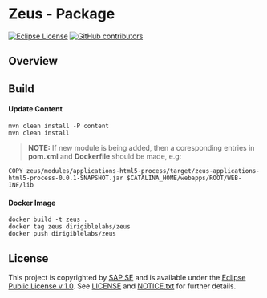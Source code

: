 # Zeus - Package

[![Eclipse License](http://img.shields.io/badge/license-Eclipse-brightgreen.svg)](LICENSE)
[![GitHub contributors](https://img.shields.io/github/contributors/dirigiblelabs/zeus-v3-package.svg)](https://github.com/dirigiblelabs/zeus-v3-package/graphs/contributors)


## Overview

## Build

#### Update Content
```
mvn clean install -P content
mvn clean install
```

> **NOTE:** If new module is being added, then a coresponding entries in **pom.xml** and **Dockerfile** should be made, e.g:
```Docker
COPY zeus/modules/applications-html5-process/target/zeus-applications-html5-process-0.0.1-SNAPSHOT.jar $CATALINA_HOME/webapps/ROOT/WEB-INF/lib
```

#### Docker Image
```
docker build -t zeus .
docker tag zeus dirigiblelabs/zeus
docker push dirigiblelabs/zeus
```

## License

This project is copyrighted by [SAP SE](http://www.sap.com/) and is available under the [Eclipse Public License v 1.0](https://www.eclipse.org/legal/epl-v10.html). See [LICENSE](LICENSE) and [NOTICE.txt](NOTICE.txt) for further details.
